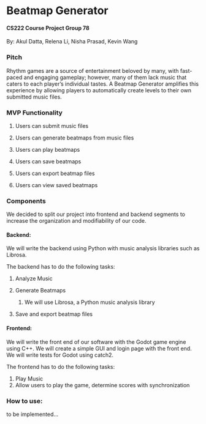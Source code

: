 # Beatmap Generator

#### CS222 Course Project Group 78

By: Akul Datta, Relena Li, Nisha Prasad, Kevin Wang

### Pitch

Rhythm games are a source of entertainment beloved by many, with fast-paced and engaging gameplay; however, many of them lack music that caters to each player’s individual tastes. A Beatmap Generator amplifies this experience by allowing players to automatically create levels to their own submitted music files.

### MVP Functionality

1. Users can submit music files

2. Users can generate beatmaps from music files

3. Users can play beatmaps

4. Users can save beatmaps

5. Users can export beatmap files

6. Users can view saved beatmaps

### Components

We decided to split our project into frontend and backend segments to increase the organization and modifiability of our code. 

#### Backend: 
We will write the backend using Python with music analysis libraries such as Librosa.

The backend has to do the following tasks:

1. Analyze Music

2. Generate Beatmaps 
   1. We will use Librosa, a Python music analysis library
   
3. Save and export beatmap files

#### Frontend: 
We will write the front end of our software with the Godot game engine using C++. We will create a simple GUI and login page with the front end. We will write tests for Godot using catch2.

The frontend has to do the following tasks:
1. Play Music
2. Allow users to play the game, determine scores with synchronization

### How to use:

to be implemented...

